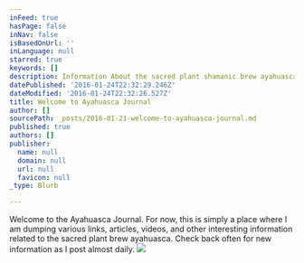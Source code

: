 ```yaml
---
inFeed: true
hasPage: false
inNav: false
isBasedOnUrl: ''
inLanguage: null
starred: true
keywords: []
description: Information About the sacred plant shamanic brew ayahuasca from the Amazon
datePublished: '2016-01-24T22:32:29.246Z'
dateModified: '2016-01-24T22:32:26.527Z'
title: Welcome to Ayahuasca Journal
author: []
sourcePath: _posts/2016-01-21-welcome-to-ayahuasca-journal.md
published: true
authors: []
publisher:
  name: null
  domain: null
  url: null
  favicon: null
_type: Blurb

---
```

Welcome to the Ayahuasca Journal. For now, this is simply a place where I am dumping various links, articles, videos, and other interesting information related to the sacred plant brew ayahuasca. Check back often for new information as I post almost daily.
![](https://the-grid-user-content.s3-us-west-2.amazonaws.com/2b6ba4ca-3524-4ef5-ba17-c6254f08597b.jpg)